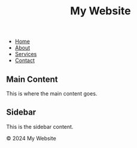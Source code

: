 
<!DOCTYPE html>
<html lang="en">
<head>
    <meta charset="UTF-8">
    <meta name="viewport" content="width=device-width, initial-scale=1.0">
    <title>Web Layout Example</title>
    <link rel="stylesheet" href="styles.css">
</head>
<body>
    <header>
        <h1>My Website</h1>
    </header>
    <nav>
        <ul>
            <li><a href="#">Home</a></li>
            <li><a href="#">About</a></li>
            <li><a href="#">Services</a></li>
            <li><a href="#">Contact</a></li>
        </ul>
    </nav>
    <div class="container">
        <main>
            <h2>Main Content</h2>
            <p>This is where the main content goes.</p>
        </main>
        <aside>
            <h2>Sidebar</h2>
            <p>This is the sidebar content.</p>
        </aside>
    </div>
    <footer>
        <p>&copy; 2024 My Website</p>
    </footer>
</body>
</html>
